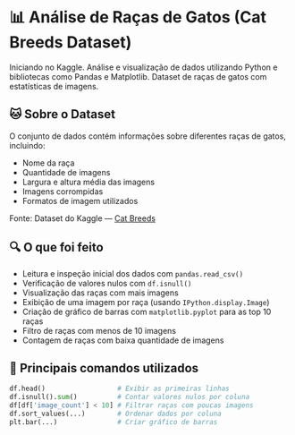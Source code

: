 # 📊 Análise de Raças de Gatos (Cat Breeds Dataset)

Iniciando no Kaggle.
Análise e visualização de dados utilizando Python e bibliotecas como Pandas e Matplotlib. Dataset de raças de gatos com estatísticas de imagens.

## 🐱 Sobre o Dataset

O conjunto de dados contém informações sobre diferentes raças de gatos, incluindo:

- Nome da raça
- Quantidade de imagens
- Largura e altura média das imagens
- Imagens corrompidas
- Formatos de imagem utilizados

Fonte: Dataset do Kaggle — [Cat Breeds](https://www.kaggle.com/datasets)

## 🔍 O que foi feito

- Leitura e inspeção inicial dos dados com `pandas.read_csv()`
- Verificação de valores nulos com `df.isnull()`
- Visualização das raças com mais imagens
- Exibição de uma imagem por raça (usando `IPython.display.Image`)
- Criação de gráfico de barras com `matplotlib.pyplot` para as top 10 raças
- Filtro de raças com menos de 10 imagens
- Contagem de raças com baixa quantidade de imagens

## 📌 Principais comandos utilizados

```python
df.head()                  # Exibir as primeiras linhas
df.isnull().sum()          # Contar valores nulos por coluna
df[df['image_count'] < 10] # Filtrar raças com poucas imagens
df.sort_values(...)        # Ordenar dados por coluna
plt.bar(...)               # Criar gráfico de barras


